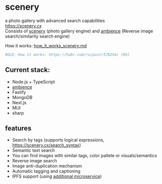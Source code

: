 # scenery
a photo gallery with advanced search capabilities <br>
https://scenery.cx <br>
Consists of [scenery](https://github.com/qwertyforce/scenery/) (photo gallery engine) and [ambience](https://github.com/qwertyforce/ambience/) (Reverse image search/similarity search engine) <br>

How it works: [how_it_works_scenery.md](https://github.com/qwertyforce/scenery/blob/master/how_it_works_scenery.md)
```python 
#OLD: How it works: https://habr.com/ru/post/578254/ [RU]
```
## Current stack:
- Node.js + TypeScript
- [ambience](https://github.com/qwertyforce/ambience)
- Fastify
- MongoDB
- Next.js
- MUI
- sharp

## features <br>

- Search by tags (supports logical expressions, https://scenery.cx/search_syntax)
- Semantic text search  
- You can find images with similar tags, color pallete or visuals/semantics <br>
- Reverse image search <br>
- Image anti-duplication mechanism <br>
- Automatic tagging and captioning
- IPFS support (using [additional microservice](https://github.com/qwertyforce/crud_file_server))
